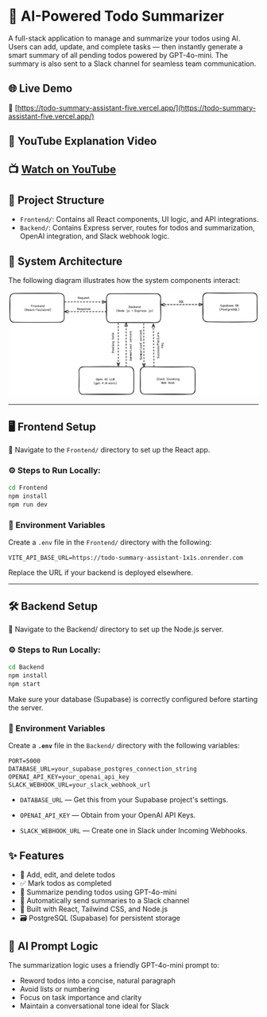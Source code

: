 # 🧠 AI-Powered Todo Summarizer

A full-stack application to manage and summarize your todos using AI. Users can add, update, and complete tasks — then instantly generate a smart summary of all pending todos powered by GPT-4o-mini. The summary is also sent to a Slack channel for seamless team communication.

## 🌐 Live Demo

🔗 [https://todo-summary-assistant-five.vercel.app/](https://todo-summary-assistant-five.vercel.app/)


## 🎥 YouTube Explanation Video

📺 [Watch on YouTube](https://youtu.be/stcKSfzl81I)
---

## 📂 Project Structure

- `Frontend/`: Contains all React components, UI logic, and API integrations.
- `Backend/`: Contains Express server, routes for todos and summarization, OpenAI integration, and Slack webhook logic.

## 📐 System Architecture

The following diagram illustrates how the system components interact:

![System Architecture](./assets/architecture-diagram.png)

---

## 🖥 Frontend Setup

📁 Navigate to the `Frontend/` directory to set up the React app.

### ⚙️ Steps to Run Locally:

```bash
cd Frontend
npm install
npm run dev
```

### 🔑 Environment Variables

Create a `.env` file in the `Frontend/` directory with the following:

```env
VITE_API_BASE_URL=https://todo-summary-assistant-1x1s.onrender.com
```

Replace the URL if your backend is deployed elsewhere.

---

## 🛠 Backend Setup

📁 Navigate to the Backend/ directory to set up the Node.js server.

### ⚙️ Steps to Run Locally:

```bash
cd Backend
npm install
npm start
```

Make sure your database (Supabase) is correctly configured before starting the server.

### 🔑 Environment Variables

Create a **`.env`** file in the `Backend/` directory with the following variables:

```env
PORT=5000
DATABASE_URL=your_supabase_postgres_connection_string
OPENAI_API_KEY=your_openai_api_key
SLACK_WEBHOOK_URL=your_slack_webhook_url
```

- `DATABASE_URL` — Get this from your Supabase project's settings.

- `OPENAI_API_KEY` — Obtain from your OpenAI API Keys.

- `SLACK_WEBHOOK_URL` — Create one in Slack under Incoming Webhooks.

## ✨ Features

- 📝 Add, edit, and delete todos
- ✅ Mark todos as completed
- 🧠 Summarize pending todos using GPT-4o-mini
- 📩 Automatically send summaries to a Slack channel
- 💅 Built with React, Tailwind CSS, and Node.js
- 🗃️ PostgreSQL (Supabase) for persistent storage

## 🔮 AI Prompt Logic

The summarization logic uses a friendly GPT-4o-mini prompt to:

- Reword todos into a concise, natural paragraph
- Avoid lists or numbering
- Focus on task importance and clarity
- Maintain a conversational tone ideal for Slack
